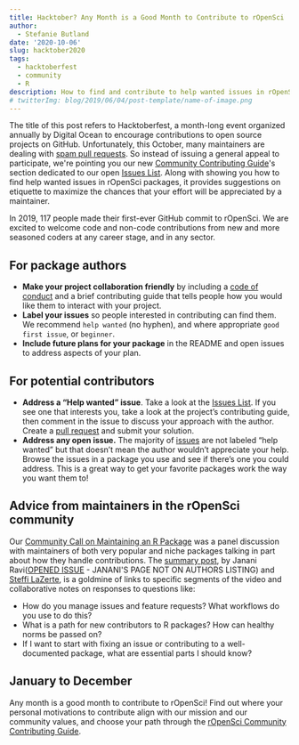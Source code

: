 ```yaml
---
title: Hacktober? Any Month is a Good Month to Contribute to rOpenSci
author:
  - Stefanie Butland
date: '2020-10-06'
slug: hacktober2020
tags:
  - hacktoberfest
  - community
  - R
description: How to find and contribute to help wanted issues in rOpenSci packages
# twitterImg: blog/2019/06/04/post-template/name-of-image.png
---
```


The title of this post refers to Hacktoberfest, a month-long event organized annually by Digital Ocean to encourage contributions to open source projects on GitHub. 
Unfortunately, this October, many maintainers are dealing with [spam pull requests](https://blog.domenic.me/hacktoberfest/). 
So instead of issuing a general appeal to participate, we're pointing you our new [Community Contributing Guide](https://contributing.ropensci.org/)'s section dedicated to our open [Issues List](https://contributing.ropensci.org/resources.html#issues).
Along with showing you how to find help wanted issues in rOpenSci packages, it provides suggestions on etiquette to maximize the chances that your effort will be appreciated by a maintainer.  

In 2019, 117 people made their first-ever GitHub commit to rOpenSci. We are excited to welcome code and non-code contributions from new and more seasoned coders at any career stage, and in any sector. 

## For package authors 

- **Make your project collaboration friendly** by including a [code of conduct](https://devguide.ropensci.org/collaboration.html#code-of-conduct) and a brief contributing guide that tells people how you would like them to interact with your project.
- **Label your issues** so people interested in contributing can find them. We recommend `help wanted` (no hyphen), and where appropriate `good first issue`, or `beginner`.
- **Include future plans for your package** in the README and open issues to address aspects of your plan.


## For potential contributors

- **Address a “Help wanted” issue**. Take a look at the [Issues List](https://github.com/search?q=org%3Aropensci+label%3A%22help+wanted%22+state%3Aopen&type=Issues). If you see one that interests you, take a look at the project’s contributing guide, then comment in the issue to discuss your approach with the author. Create a [pull request](#channels-github) and submit your solution.
- **Address any open issue.** The majority of [issues](https://github.com/search?q=org%3Aropensci+state%3Aopen&type=Issues) are not labeled “help wanted” but that doesn’t mean the author wouldn’t appreciate your help. Browse the issues in a package you use and see if there’s one you could address. This is a great way to get your favorite packages work the way you want them to!

## Advice from maintainers in the rOpenSci community

Our [Community Call on Maintaining an R Package](/blog/2020/07/14/commcall-maintaining-pkg/) was a panel discussion with maintainers of both very popular and niche packages talking in part about how they handle contributions. The [summary post](/blog/2020/07/14/commcall-maintaining-pkg/), by Janani Ravi([OPENED ISSUE](https://github.com/ropensci/roweb3/issues/41) - JANANI'S PAGE NOT ON AUTHORS LISTING) and [Steffi LaZerte](/author/steffi-lazerte/), is a goldmine of links to specific segments of the video and collaborative notes on responses to questions like:
- How do you manage issues and feature requests? What workflows do you use to do this? 
- What is a path for new contributors to R packages? How can healthy norms be passed on? 
- If I want to start with fixing an issue or contributing to a well-documented package, what are essential parts I should know?

## January to December

Any month is a good month to contribute to rOpenSci! Find out where your personal motivations to contribute align with our mission and our community values, and choose your path through the [rOpenSci Community Contributing Guide](https://contributing.ropensci.org/).

